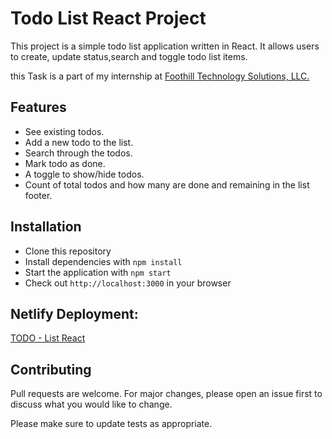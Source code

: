 # Todo List React Project

This project is a simple todo list application written in React. It allows users to create, update status,search and toggle todo list items.

this Task is a part of my internship at <a href="https://www.foothillsolutions.com">Foothill Technology Solutions, LLC.</a>

## Features

- See existing todos.
- Add a new todo to the list.
- Search through the todos.
- Mark todo as done.
- A toggle to show/hide todos.
- Count of total todos and how many are done and remaining in the list footer.

## Installation

- Clone this repository 
- Install dependencies with `npm install` 
- Start the application with `npm start` 
- Check out `http://localhost:3000` in your browser

## Netlify Deployment: 

<a href="https://asad-todo-list-react.netlify.app">TODO - List React</a>


## Contributing

Pull requests are welcome. For major changes, please open an issue first to discuss what you would like to change.

Please make sure to update tests as appropriate.
